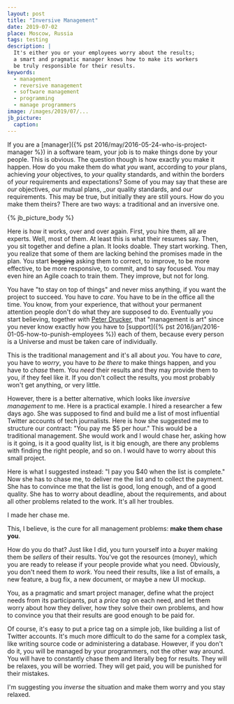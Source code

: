 ```yaml
---
layout: post
title: "Inversive Management"
date: 2019-07-02
place: Moscow, Russia
tags: testing
description: |
  It's either you or your employees worry about the results;
  a smart and pragmatic manager knows how to make its workers
  be truly responsible for their results.
keywords:
  - management
  - reversive management
  - software management
  - programming
  - manage programmers
image: /images/2019/07/...
jb_picture:
  caption:
---
```


If you are a [manager]({% pst 2016/may/2016-05-24-who-is-project-manager %})
in a software team, your job
is to make things done by your people. This is obvious. The question though is
how exactly you make it happen. How do you make them do what _you_ want, according
to _your_ plans, achieving _your_ objectives, to _your_ quality standards,
and within the borders of _your_ requirements and expectations? Some of you
may say that these are _our_ objectives, _our_ mutual plans, _our quality
standards, and _our_ requirements. This may be true, but initially they are still yours.
How do you make them theirs? There are two ways: a traditional and an inversive
one.

<!--more-->

{% jb_picture_body %}

Here is how it works, over and over again. First, you hire them, all are experts.
Well, most of them. At least this is what their resumes say. Then, you sit together and define a plan.
It looks doable. They start working. Then, you realize that some of them
are lacking behind the promises made in the plan. You start <del>begging</del> asking them
to correct, to improve, to be more effective, to be more responsive,
to commit, and to say focused. You may even hire an Agile coach to train them.
They improve, but not for long.

You have "to stay on top of things" and never miss anything, if you want the project to succeed.
You have to _care_. You have to be in the office all the time.
You know, from your experience, that without your permanent attention
people don't do what they are supposed to do. Eventually you start believing,
together with [Peter Drucker](https://en.wikipedia.org/wiki/Peter_Drucker),
that "management is art" since you never know exactly how you have to
[support]({% pst 2016/jan/2016-01-05-how-to-punish-employees %}) each of them,
because every person is a Universe and must be taken care of individually.

This is the traditional management and it's all about _you_.
You have to _care_, you have to _worry_, you have to _be there_ to make
things happen, and you have to _chase_ them. You _need_ their results
and they may provide them to you, if they feel like it. If you don't
collect the results, you most probably won't get anything, or very little.

However, there is a better alternative, which looks
like _inversive management_ to me. Here is a practical example. I hired
a researcher a few days ago. She was supposed to find and build me a list
of most influential Twitter accounts of tech journalists. Here is how
she suggested me to structure our contract: "You pay me $5 per hour."
This would be a traditional management. She would work and I would
chase her, asking how is it going, is it a good quality list, is it big
enough, are there any problems with finding the right people, and so on.
I would have to worry about this small project.

Here is what I suggested instead: "I pay you $40 when the list is complete."
Now she has to chase me, to deliver me the list and to collect the payment.
She has to convince me that the list is good, long enough, and of a
good quality. She has to worry about deadline, about the requirements,
and about all other problems related to the work. It's all her troubles.

I made her chase me.

This, I believe, is the cure for all management problems:
**make them chase you**.

How do you do that? Just like I did, you turn yourself into a _buyer_
making them be _sellers_ of their results. You've got the resources (money), which
you are ready to release if your people provide what you need. Obviously, you don't
need them _to work_. You need their results, like a list of emails, a new
feature, a bug fix, a new document, or maybe a new UI mockup.

You, as a pragmatic and smart project manager, define what the project
needs from its participants, put a _price tag_ on each need, and let them
worry about how they deliver, how they solve their own problems, and
how to convince you that their results are good enough to be paid for.

Of course, it's easy to put a price tag on a simple job, like building
a list of Twitter accounts. It's much
more difficult to do the same for a complex task, like writing source
code or administering a database. However, if you don't do it,
you will be managed by your programmers, not the other way around. You will
have to constantly chase them and literally beg for results. They will
be relaxes, you will be worried. They will get paid, you will be punished
for their mistakes.

I'm suggesting you _inverse_ the situation and make them worry and you
stay relaxed.



















